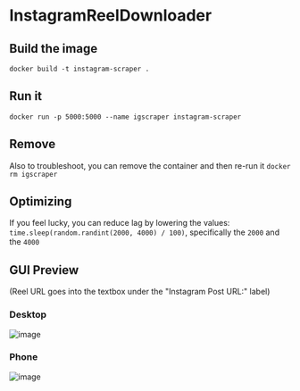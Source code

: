 # InstagramReelDownloader

##  Build the image
`docker build -t instagram-scraper .`
## Run it
`docker run -p 5000:5000 --name igscraper instagram-scraper`

## Remove
Also to troubleshoot, you can remove the container and then re-run it `docker rm igscraper` 

## Optimizing
If you feel lucky, you can reduce lag by lowering the values: `time.sleep(random.randint(2000, 4000) / 100)`, specifically the `2000` and the `4000`

## GUI Preview
(Reel URL goes into the textbox under the "Instagram Post URL:" label)
### Desktop
![image](https://github.com/user-attachments/assets/e00871de-96fc-4b3a-9398-0b7866c8d46f)

### Phone
![image](https://github.com/user-attachments/assets/a4b15495-9971-4b2b-bebb-11ff5e908938)

